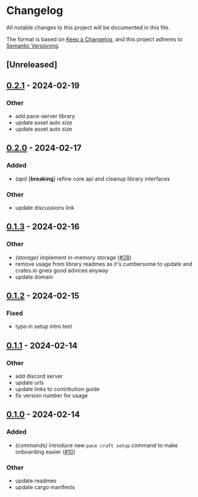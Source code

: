 # Changelog

All notable changes to this project will be documented in this file.

The format is based on [Keep a Changelog](https://keepachangelog.com/en/1.0.0/),
and this project adheres to
[Semantic Versioning](https://semver.org/spec/v2.0.0.html).

## [Unreleased]

## [0.2.1](https://github.com/pace-rs/pace/compare/pace_cli-v0.2.0...pace_cli-v0.2.1) - 2024-02-19

### Other
- add pace-server library
- update asset auto size
- update asset auto size

## [0.2.0](https://github.com/pace-rs/pace/compare/pace_cli-v0.1.3...pace_cli-v0.2.0) - 2024-02-17

### Added
- *(api)* [**breaking**] refine core api and cleanup library interfaces

### Other
- update discussions link

## [0.1.3](https://github.com/pace-rs/pace/compare/pace_cli-v0.1.2...pace_cli-v0.1.3) - 2024-02-16

### Other

- *(storage)* implement in-memory storage
  ([#28](https://github.com/pace-rs/pace/pull/28))
- remove usage from library readmes as it's cumbersome to update and crates.io
  gives good advices anyway
- update domain

## [0.1.2](https://github.com/pace-rs/pace/compare/pace_cli-v0.1.1...pace_cli-v0.1.2) - 2024-02-15

### Fixed

- typo in setup intro text

## [0.1.1](https://github.com/pace-rs/pace/compare/pace_cli-v0.1.0...pace_cli-v0.1.1) - 2024-02-14

### Other

- add discord server
- update urls
- update links to contribution guide
- fix version number for usage

## [0.1.0](https://github.com/pace-rs/pace/releases/tag/pace_cli-v0.1.0) - 2024-02-14

### Added

- *(commands)* introduce new `pace craft setup` command to make onboarding
  easier ([#10](https://github.com/pace-rs/pace/pull/10))

### Other

- update readmes
- update cargo manifests
